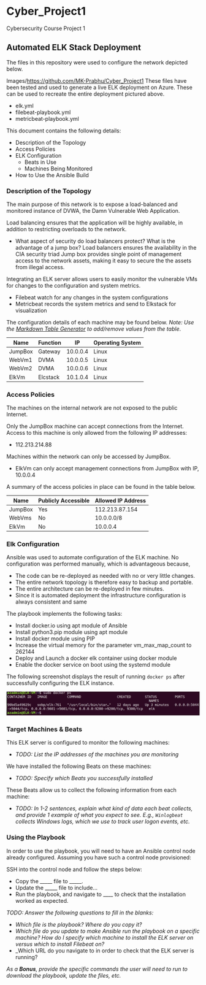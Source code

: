 # Cyber_Project1
Cybersecurity Course Project 1
## Automated ELK Stack Deployment

The files in this repository were used to configure the network depicted below.

Images/https://github.com/MK-Prabhu/Cyber_Project1
These files have been tested and used to generate a live ELK deployment on Azure. These can be used to recreate the entire deployment pictured above. 

 - elk.yml 
 - filebeat-playbook.yml
 - metricbeat-playbook.yml

This document contains the following details:
- Description of the Topology
- Access Policies
- ELK Configuration
  - Beats in Use
  - Machines Being Monitored
- How to Use the Ansible Build


### Description of the Topology

The main purpose of this network is to expose a load-balanced and monitored instance of DVWA, the Damn Vulnerable Web Application.

Load balancing ensures that the application will be highly available, in addition to restricting overloads to the network.
- What aspect of security do load balancers protect? What is the advantage of a jump box?
    Load balancers ensures the availability in the CIA security triad
    Jump box provides single point of management access to the network assets, making it easy to secure the the assets from illegal access.

Integrating an ELK server allows users to easily monitor the vulnerable VMs for changes to the configuration and system metrics.
- Filebeat watch for any changes in the system configurations
- Metricbeat records the system metrics and send to Elkstack for visualization

The configuration details of each machine may be found below.
_Note: Use the [Markdown Table Generator](http://www.tablesgenerator.com/markdown_tables) to add/remove values from the table_.

| Name    | Function | IP       | Operating System |
|---------|----------|----------|------------------|
| JumpBox | Gateway  | 10.0.0.4 | Linux            |
| WebVm1  | DVMA     | 10.0.0.5 | Linux            |
| WebVm2  | DVMA     | 10.0.0.6 | Linux            |
| ElkVm   | Elcstack | 10.1.0.4 | Linux            |

### Access Policies

The machines on the internal network are not exposed to the public Internet. 

Only the JumpBox machine can accept connections from the Internet. Access to this machine is only allowed from the following IP addresses:
- 112.213.214.88

Machines within the network can only be accessed by JumpBox.
- ElkVm can only accept management connections from JumpBox with IP, 10.0.0.4

A summary of the access policies in place can be found in the table below.

| Name    | Publicly Accessible | Allowed IP Address |
|---------|---------------------|--------------------|
| JumpBox | Yes                 | 112.213.87.154     |
| WebVms  | No                  | 10.0.0.0/8         |
| ElkVm   | No                  | 10.0.0.4           |

### Elk Configuration

Ansible was used to automate configuration of the ELK machine. No configuration was performed manually, which is advantageous because,
- The code can be re-deployed as needed with no or very little changes.
- The entire network topology is therefore easy to backup and portable.
- The entire architecture can be re-deployed in few minutes.
- Since it is automated deployment the infrastructure configuration is always consistent and same

The playbook implements the following tasks:
- Install docker.io using apt module of Ansible
- Install python3.pip module using apt module
- Install docker module using PIP 
- Increase the virtual memory for the parameter vm_max_map_count to 262144
- Deploy and Launch a docker elk container using docker module
- Enable the docker service on boot using the systemd module

The following screenshot displays the result of running `docker ps` after successfully configuring the ELK instance.

![TODO: Update the path with the name of your screenshot of docker ps output](Images/docker_ps_output.png)

### Target Machines & Beats
This ELK server is configured to monitor the following machines:
- _TODO: List the IP addresses of the machines you are monitoring_

We have installed the following Beats on these machines:
- _TODO: Specify which Beats you successfully installed_

These Beats allow us to collect the following information from each machine:
- _TODO: In 1-2 sentences, explain what kind of data each beat collects, and provide 1 example of what you expect to see. E.g., `Winlogbeat` collects Windows logs, which we use to track user logon events, etc._

### Using the Playbook
In order to use the playbook, you will need to have an Ansible control node already configured. Assuming you have such a control node provisioned: 

SSH into the control node and follow the steps below:
- Copy the _____ file to _____.
- Update the _____ file to include...
- Run the playbook, and navigate to ____ to check that the installation worked as expected.

_TODO: Answer the following questions to fill in the blanks:_
- _Which file is the playbook? Where do you copy it?_
- _Which file do you update to make Ansible run the playbook on a specific machine? How do I specify which machine to install the ELK server on versus which to install Filebeat on?_
- _Which URL do you navigate to in order to check that the ELK server is running?

_As a **Bonus**, provide the specific commands the user will need to run to download the playbook, update the files, etc._
